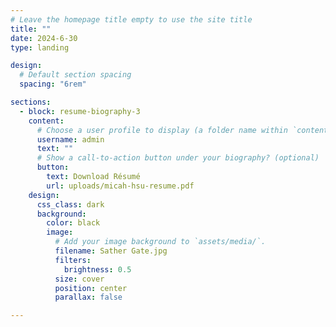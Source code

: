```yaml
---
# Leave the homepage title empty to use the site title
title: ""
date: 2024-6-30
type: landing

design:
  # Default section spacing
  spacing: "6rem"

sections:
  - block: resume-biography-3
    content:
      # Choose a user profile to display (a folder name within `content/authors/`)
      username: admin
      text: ""
      # Show a call-to-action button under your biography? (optional)
      button:
        text: Download Résumé
        url: uploads/micah-hsu-resume.pdf
    design:
      css_class: dark
      background:
        color: black
        image:
          # Add your image background to `assets/media/`.
          filename: Sather Gate.jpg
          filters:
            brightness: 0.5
          size: cover
          position: center
          parallax: false

---
```

